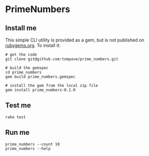 # PrimeNumbers

## Install me

This simple CLI utility is provided as a gem, but is not published on [rubygems.org](https://rubygems.org/).
To install it:
```
# get the code
git clone git@github.com:tompave/prime_numbers.git

# build the gemspec
cd prime_numbers
gem build prime_numbers.gemspec

# install the gem from the local zip file
gem install prime_numbers-0.1.0
```


## Test me

```
rake test
```

## Run me

```
prime_numbers --count 10
prime_numbers --help
```
